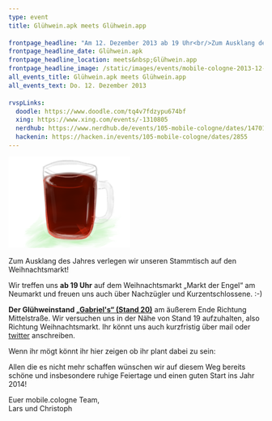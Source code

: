 ```yaml
---
type: event
title: Glühwein.apk meets Glühwein.app

frontpage_headline: "Am 12. Dezember 2013 ab 19 Uhr<br/>Zum Ausklang des Jahres verlegen wir unseren Stammtisch auf den Weihnachtsmarkt am Neumarkt."
frontpage_headline_date: Glühwein.apk
frontpage_headline_location: meets&nbsp;Glühwein.app
frontpage_headline_image: /static/images/events/mobile-cologne-2013-12-b.png
all_events_title: Glühwein.apk meets Glühwein.app
all_events_text: Do. 12. Dezember 2013

rvspLinks:
  doodle: https://www.doodle.com/tq4v7fdzypu674bf
  xing: https://www.xing.com/events/-1310805
  nerdhub: https://www.nerdhub.de/events/105-mobile-cologne/dates/14701
  hackenin: https://hacken.in/events/105-mobile-cologne/dates/2855
---
```


<img src="/static/images/events/mobile-cologne-2013-12-b.png" width="240" height="180" alt="Teaser: Mobile Testing" />

Zum Ausklang des Jahres verlegen wir unseren Stammtisch auf den Weihnachtsmarkt!

Wir treffen uns **ab 19 Uhr** auf dem Weihnachtsmarkt „Markt der Engel“ am Neumarkt
und freuen uns auch über Nachzügler und Kurzentschlossene. :-)

**Der Glühweinstand
<a href="https://www.markt-der-engel.de/download/Besucherplan-2013_Markt-der-Engel_Neumarkt-Koeln.jpg" target="_blank">„Gabriel's“ (Stand 20)</a>**
am äußerem Ende Richtung Mittelstraße.
Wir versuchen uns in der Nähe von Stand 19 aufzuhalten, also Richtung Weihnachtsmarkt.
Ihr könnt uns auch kurzfristig über mail oder <a href="https://twitter.com/mobilecgn" target="_blank">twitter</a> anschreiben.

Wenn ihr mögt könnt ihr hier zeigen ob ihr plant dabei zu sein:&nbsp;
<RegisterLinks />

Allen die es nicht mehr schaffen wünschen wir auf diesem Weg bereits schöne und insbesondere
ruhige Feiertage und einen guten Start ins Jahr 2014!

Euer mobile.cologne Team,<br/>
Lars und Christoph
